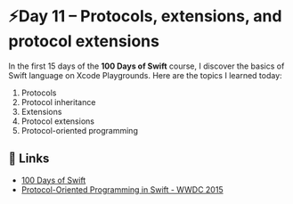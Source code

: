 # ⚡️Day 11 – Protocols, extensions, and protocol extensions

In the first 15 days of the **100 Days of Swift** course, I discover the basics of Swift language on Xcode Playgrounds. Here are the topics I learned today:

1. Protocols
2. Protocol inheritance
3. Extensions
4. Protocol extensions
5. Protocol-oriented programming

## 🔗 Links
- [100 Days of Swift](https://www.hackingwithswift.com/100/10)
- [Protocol-Oriented Programming in Swift - WWDC 2015](https://developer.apple.com/videos/play/wwdc2015/408/)
